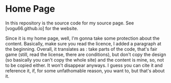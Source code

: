 # Home Page

In this repository is the source code for my source page. See [vogu66.github.io] for the website.

Since it is my home page, well, I'm gonna take some protection about the content. Basically, make sure you read the licence, I added a paragraph at the beginning. Overall, it translates as : take parts of the code, that's fair game (still, read the license, there are conditions), but don't copy the design (so basically you can't copy the whole site) and the content is mine, so, not to be copied either. It won't disappear anyways. I guess you can cite it and reference it, if, for some unfathomable reason, you want to, but that's about it.
